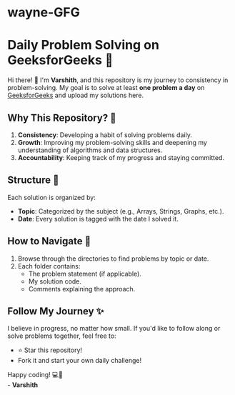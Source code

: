 # wayne-GFG
# Daily Problem Solving on GeeksforGeeks 🚀

Hi there! 👋 I'm **Varshith**, and this repository is my journey to consistency in problem-solving. My goal is to solve at least **one problem a day** on [GeeksforGeeks](https://www.geeksforgeeks.org/) and upload my solutions here.

## Why This Repository? 🤔
1. **Consistency**: Developing a habit of solving problems daily.
2. **Growth**: Improving my problem-solving skills and deepening my understanding of algorithms and data structures.
3. **Accountability**: Keeping track of my progress and staying committed.

## Structure 📂
Each solution is organized by:
- **Topic**: Categorized by the subject (e.g., Arrays, Strings, Graphs, etc.).
- **Date**: Every solution is tagged with the date I solved it.

## How to Navigate 🧭
1. Browse through the directories to find problems by topic or date.
2. Each folder contains:
   - The problem statement (if applicable).
   - My solution code.
   - Comments explaining the approach.

## Follow My Journey ✨
I believe in progress, no matter how small. If you'd like to follow along or solve problems together, feel free to:
- ⭐ Star this repository!
- Fork it and start your own daily challenge!

Happy coding! 💻🎉  
\- **Varshith**
